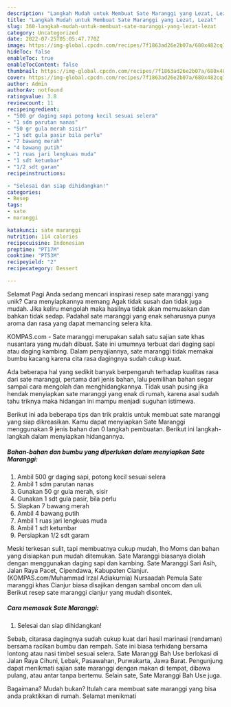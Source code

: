 ```yaml
---
description: "Langkah Mudah untuk Membuat Sate Maranggi yang Lezat, Lezat"
title: "Langkah Mudah untuk Membuat Sate Maranggi yang Lezat, Lezat"
slug: 360-langkah-mudah-untuk-membuat-sate-maranggi-yang-lezat-lezat
category: Uncategorized
date: 2022-07-25T05:05:47.770Z
image: https://img-global.cpcdn.com/recipes/7f1863ad26e2b07a/680x482cq70/sate-maranggi-foto-resep-utama.jpg
hideToc: false
enableToc: true
enableTocContent: false
thumbnail: https://img-global.cpcdn.com/recipes/7f1863ad26e2b07a/680x482cq70/sate-maranggi-foto-resep-utama.jpg
cover: https://img-global.cpcdn.com/recipes/7f1863ad26e2b07a/680x482cq70/sate-maranggi-foto-resep-utama.jpg
author: Admin
authorAv: notfound
ratingvalue: 3.8
reviewcount: 11
recipeingredient:
- "500 gr daging sapi potong kecil sesuai selera"
- "1 sdm parutan nanas"
- "50 gr gula merah sisir"
- "1 sdt gula pasir bila perlu"
- "7 bawang merah"
- "4 bawang putih"
- "1 ruas jari lengkuas muda"
- "1 sdt ketumbar"
- "1/2 sdt garam"
recipeinstructions:

- "Selesai dan siap dihidangkan!"
categories:
- Resep
tags:
- sate
- maranggi

katakunci: sate maranggi 
nutrition: 114 calories
recipecuisine: Indonesian
preptime: "PT17M"
cooktime: "PT53M"
recipeyield: "2"
recipecategory: Dessert

---
```



Selamat Pagi Anda sedang mencari inspirasi resep sate maranggi yang unik? Cara menyiapkannya memang Agak tidak susah dan tidak juga mudah. Jika keliru mengolah maka hasilnya tidak akan memuaskan dan bahkan tidak sedap. Padahal sate maranggi yang enak seharusnya punya aroma dan rasa yang dapat memancing selera kita.


KOMPAS.com - Sate maranggi merupakan salah satu sajian sate khas nusantara yang mudah dibuat. Sate ini umumnya terbuat dari daging sapi atau daging kambing. Dalam penyajiannya, sate maranggi tidak memakai bumbu kacang karena cita rasa dagingnya sudah cukup kuat.

Ada beberapa hal yang sedikit banyak berpengaruh terhadap kualitas rasa dari sate maranggi, pertama dari jenis bahan, lalu pemilihan bahan segar sampai cara mengolah dan menghidangkannya. Tidak usah pusing jika hendak menyiapkan sate maranggi yang enak di rumah, karena asal sudah tahu triknya maka hidangan ini mampu menjadi suguhan istimewa.


Berikut ini ada beberapa tips dan trik praktis untuk membuat sate maranggi yang siap dikreasikan. Kamu dapat menyiapkan Sate Maranggi menggunakan 9 jenis bahan dan 0 langkah pembuatan. Berikut ini langkah-langkah dalam menyiapkan hidangannya.

<!--inarticleads1-->

##### Bahan-bahan dan bumbu yang diperlukan dalam menyiapkan Sate Maranggi:

1. Ambil 500 gr daging sapi, potong kecil sesuai selera
1. Ambil 1 sdm parutan nanas
1. Gunakan 50 gr gula merah, sisir
1. Gunakan 1 sdt gula pasir, bila perlu
1. Siapkan 7 bawang merah
1. Ambil 4 bawang putih
1. Ambil 1 ruas jari lengkuas muda
1. Ambil 1 sdt ketumbar
1. Persiapkan 1/2 sdt garam


Meski terkesan sulit, tapi membuatnya cukup mudah, lho Moms dan bahan yang disiapkan pun mudah ditemukan. Sate Maranggi biasanya diolah dengan menggunakan daging sapi dan kambing. Sate Maranggi Sari Asih, Jalan Raya Pacet, Cipendawa, Kabupaten Cianjur. (KOMPAS.com/Muhammad Irzal Adiakurnia) Nursaadah Pemula Sate maranggi khas Cianjur biasa disajikan dengan sambal oncom dan uli. Berikut resep sate maranggi cianjur yang mudah disontek. 

<!--inarticleads2-->

##### Cara memasak Sate Maranggi:


1. Selesai dan siap dihidangkan!

Sebab, citarasa dagingnya sudah cukup kuat dari hasil marinasi (rendaman) bersama racikan bumbu dan rempah. Sate ini biasa terhidang bersama lontong atau nasi timbel sesuai selera. Sate Maranggi Bah Use berlokasi di Jalan Raya Cihuni, Lebak, Pasawahan, Purwakarta, Jawa Barat. Pengunjung dapat menikmati sajian sate maranggi dengan makan di tempat, dibawa pulang, atau antar tanpa bertemu. Selain sate, Sate Maranggi Bah Use juga. 

Bagaimana? Mudah bukan? Itulah cara membuat sate maranggi yang bisa anda praktikkan di rumah. Selamat menikmati
